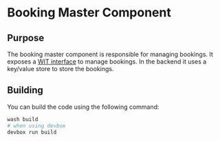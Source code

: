 # Booking Master Component

## Purpose

The booking master component is responsible for managing bookings. It exposes a
[WIT interface](./wit/world.wit) to manage bookings. In the backend it uses a key/value store to
store the bookings.

## Building

You can build the code using the following command:

```sh
wash build
# when using devbox
devbox run build
```

